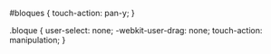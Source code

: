 <script src="https://cdn.jsdelivr.net/npm/sortablejs@1.15.0/Sortable.min.js"></script>
<script>
  document.addEventListener('DOMContentLoaded', function () {
    var el = document.getElementById('bloques');
    var sortable = Sortable.create(el, {
      animation: 150,
      // Otras opciones según tus necesidades
    });
  });
</script>
#bloques {
  touch-action: pan-y;
}

.bloque {
  user-select: none;
  -webkit-user-drag: none;
  touch-action: manipulation;
}
